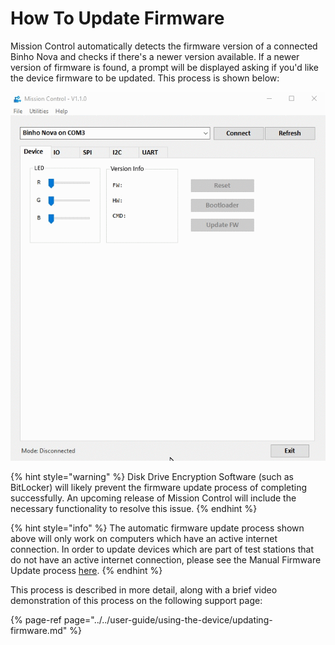 # How To Update Firmware

Mission Control automatically detects the firmware version of a connected Binho Nova and checks if there's a newer version available. If a newer version of firmware is found, a prompt will be displayed asking if you'd like the device firmware to be updated. This process is shown below:

![](../../.gitbook/assets/fwupdate-missioncontroll.gif)

{% hint style="warning" %}
Disk Drive Encryption Software \(such as BitLocker\) will likely prevent the firmware update process of completing successfully. An upcoming release of Mission Control will include the necessary functionality to resolve this issue. 
{% endhint %}

{% hint style="info" %}
The automatic firmware update process shown above will only work on computers which have an active internet connection. In order to update devices which are part of test stations that do not have an active internet connection, please see the Manual Firmware Update process [here](https://support.binho.io/user-guide/using-the-device/updating-firmware#manual-update).
{% endhint %}

This process is described in more detail, along with a brief video demonstration of this process on the following support page:

{% page-ref page="../../user-guide/using-the-device/updating-firmware.md" %}

